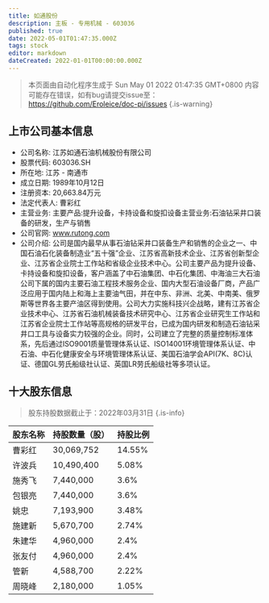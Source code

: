 ```yaml
---
title: 如通股份
description: 主板 - 专用机械 - 603036
published: true
date: 2022-05-01T01:47:35.000Z
tags: stock
editor: markdown
dateCreated: 2022-01-01T00:00:00.000Z
---
```


> 本页面由自动化程序生成于 Sun May 01 2022 01:47:35 GMT+0800
> 内容可能存在错误，如有bug请提交issue至：https://github.com/Eroleice/doc-pi/issues
{.is-warning}

## 上市公司基本信息
- 公司名称: 江苏如通石油机械股份有限公司
- 股票代码: 603036.SH
- 所在地: 江苏 - 南通市
- 成立日期: 1989年10月12日
- 注册资本: 20,663.84万元
- 法定代表人: 曹彩红
- 主营业务: 主要产品:提升设备，卡持设备和旋扣设备主营业务:石油钻采井口装备的研发，生产与销售
- 公司官网: www.rutong.com
- 公司介绍: 公司是国内最早从事石油钻采井口装备生产和销售的企业之一、中国石油石化装备制造业“五十强”企业、江苏省高新技术企业、江苏省创新型企业、江苏省企业院士工作站和省级企业技术中心。公司主要产品为提升设备、卡持设备和旋扣设备，客户涵盖了中石油集团、中石化集团、中海油三大石油公司下属的国内主要石油工程技术服务企业、国内大型石油设备厂商，产品广泛应用于国内陆上和海上主要油气田，并在中东、非洲、北美、中南美、俄罗斯等世界各主要产油区得到使用。公司大力实施科技兴企战略，建有江苏省企业技术中心、江苏省石油机械装备技术研究中心、江苏省企业研究生工作站和江苏省企业院士工作站等高规格的研发平台，已成为国内研发和制造石油钻采井口工具与设备实力较强的企业。同时，公司建立了完整的质量控制标准体系，先后通过ISO9001质量管理体系认证、ISO14001环境管理体系认证、中石油、中石化健康安全与环境管理体系认证、美国石油学会API(7K、8C)认证、德国GL劳氏船级社认证、英国LR劳氏船级社等多项认证。


## 十大股东信息
> 股东持股数据截止于：2022年03月31日
{.is-info}

| 股东名称 | 持股数量（股） | 持股比例 |
| --- | --- | --- |
| 曹彩红 | 30,069,752 | 14.55% |
| 许波兵 | 10,490,400 | 5.08% |
| 施秀飞 | 7,440,000 | 3.6% |
| 包银亮 | 7,440,000 | 3.6% |
| 姚忠 | 7,193,900 | 3.48% |
| 施建新 | 5,670,700 | 2.74% |
| 朱建华 | 4,960,000 | 2.4% |
| 张友付 | 4,960,000 | 2.4% |
| 管新 | 4,588,700 | 2.22% |
| 周晓峰 | 2,180,000 | 1.05% |




